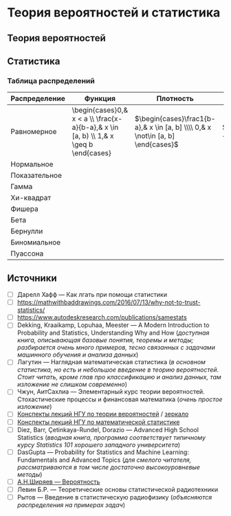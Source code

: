 # Теория вероятностей и статистика


## Теория вероятностей


## Статистика

### Таблица распределений

Распределение | Функция | Плотность | $\mathbb{E}X$ | $\mathbb{D}X$ | Связи
------------- | ------- | --------- | ------------- | ------------- | -----
Равномерное | \begin{cases}0,& x < a \\\\ \frac{x-a}{b-a},& x \in [a, b) \\\\ 1,& x \geq b \end{cases} | $\begin{cases}\frac1{b-a},& x \in [a, b] \\\\ 0,& x \not\in [a, b] \end{cases}$ | $\frac{a + b}2$ | $\frac{(b - a)^2}{12}$ |
Нормальное |  |  |  |  |
Показательное |  |  |  |  |
Гамма |  |  |  |  |
Хи-квадрат |  |  |  |  |
Фишера |  |  |  |  |
Бета |  |  |  |  |
Бернулли |  |  |  |  |
Биномиальное |  |  |  |  |
Пуассона |  |  |  |  |


## Источники
- [ ] Дарелл Хафф — Как лгать при помощи статистики
- [ ] https://mathwithbaddrawings.com/2016/07/13/why-not-to-trust-statistics/
- [ ] https://www.autodeskresearch.com/publications/samestats
- [ ] Dekking, Kraaikamp, Lopuhaa, Meester — A Modern Introduction to Probability and Statistics, Understanding Why and How (_доступная книга, описывающая базовые понятия, теоремы и методы; разбирается очень много примеров, тесно связанных с задачами машинного обучения и анализа данных_)
- [ ] Лагутин — Наглядная математическая статистика (_в основном статистика, но есть и небольшое введение в теорию вероятностей. Стоит читать, кроме глав про классификацию и анализ данных, там изложение не слишком современно_)
- [ ] Чжун, АитСахлиа — Элементарный курс теории вероятностей. Стохастические процессы и финансовая математика (_очень простое изложение_)
- [ ] [Конспекты лекций НГУ по теории вероятностей](http://www.nsu.ru/mmf/tvims/chernova/tv/tv_nsu07.pdf) / [зеркало](http://pythagoras.ucoz.ru/Bibliography/LecturesChernova.pdf)
- [ ] [Конспекты лекций НГУ по математической статистике](http://www.nsu.ru/mmf/tvims/chernova/ms/ms_nsu07.pdf)
- [ ] Diez, Barr, Çetinkaya-Rundel, Dorazio — Advanced High School Statistics (_вводная книга, программа соответствует типичному курсу Statistics 101 хорошего западного университета_)
- [ ] DasGupta — Probability for Statistics and Machine Learning: Fundamentals and Advanced Topics (_для смелого читателя, рассматриваются в том числе достаточно высокоуровневые методы_)
- [ ] [А.Н.Ширяев — Вероятность](http://www.booksshare.net/books/physics/shiryaev-an/1957/files/veroyatnost1957.pdf)
- [ ] Левин Б.Р. — Теоретические основы статистической радиотехники
- [ ] Рытов — Введение в статистическую радиофизику (_объясняются распределения на примерах задач_)